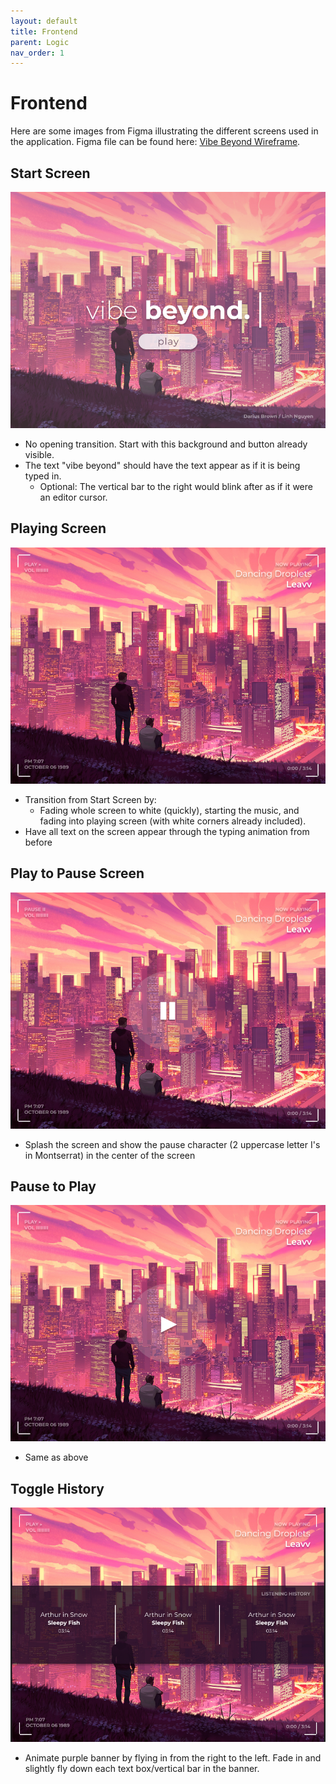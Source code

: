 ```yaml
---
layout: default
title: Frontend
parent: Logic
nav_order: 1
---
```


# Frontend

Here are some images from Figma illustrating the different screens used in the application. Figma file can be found here: [Vibe Beyond Wireframe](https://www.figma.com/file/66tZ8kdzd7ltYovCvs25tl/Vibe-Beyond-wireframe?t=qoi9xIYPsI596K1e-6).

## Start Screen
![Start screen](/docs/assets/Wireframe%20-%20Start.png)
* No opening transition. Start with this background and button already visible.
* The text "vibe beyond" should have the text appear as if it is being typed in. 
    * Optional: The vertical bar to the right would blink after as if it were an editor cursor.

## Playing Screen
![Playing screen](/docs/assets/Wireframe%20-%20Playing.png)
* Transition from Start Screen by:
    * Fading whole screen to white (quickly), starting the music, and fading into playing screen (with white corners already included).
* Have all text on the screen appear through the typing animation from before

## Play to Pause Screen
![Play to pause](/docs/assets/Wireframe%20-%20Play%20to%20Pause.png)
* Splash the screen and show the pause character (2 uppercase letter I's in Montserrat) in the center of the screen

## Pause to Play
![Pause to play](/docs/assets/Wireframe%20-%20Pause%20to%20Play.png)
* Same as above

## Toggle History
![Toggle history](/docs/assets/Wireframe%20-%20Toggle%20History.png)
* Animate purple banner by flying in from the right to the left. Fade in and slightly fly down each text box/vertical bar in the banner.